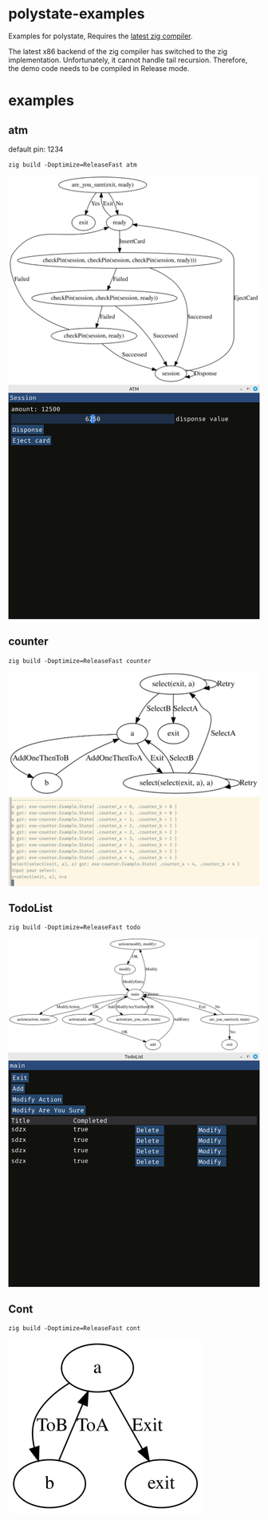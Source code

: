 # polystate-examples
Examples for polystate, Requires the [latest zig compiler](https://ziglang.org/download/).

The latest x86 backend of the zig compiler has switched to the zig implementation. Unfortunately, it cannot handle tail recursion. Therefore, the demo code needs to be compiled in Release mode.

# examples

## atm
default pin: 1234
```shell
zig build -Doptimize=ReleaseFast atm
```
![atm_graph](data/atm_graph.svg)
![atm_graph](data/atm.png)

## counter
```shell
zig build -Doptimize=ReleaseFast counter
```
![counter_graph](data/counter_graph.svg)
![atm_graph](data/counter.png)

## TodoList
```shell
zig build -Doptimize=ReleaseFast todo
```
![todo_graph](data/todo_graph.svg)
![atm_graph](data/todo.png)

## Cont
```shell
zig build -Doptimize=ReleaseFast cont
```
![cont_graph](data/cont_graph.svg)
